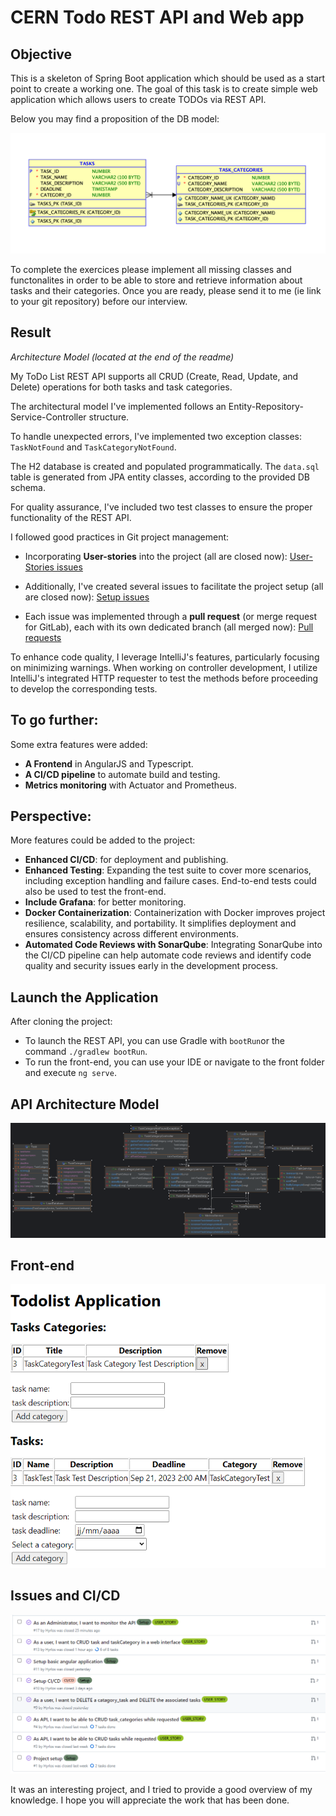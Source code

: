 # CERN Todo REST API and Web app

## Objective

This is a skeleton of Spring Boot application which should be used as a start point to create a working one.
The goal of this task is to create simple web application which allows users to create TODOs via REST API.

Below you may find a proposition of the DB model:

![DB model](images/DBModel.png)

To complete the exercices please implement all missing classes and functonalites in order to be able to store and
retrieve information about tasks and their categories.
Once you are ready, please send it to me (ie link to your git repository) before our interview.

## Result

_Architecture Model (located at the end of the readme)_

My ToDo List REST API supports all CRUD (Create, Read, Update, and Delete) operations for both tasks and task
categories.

The architectural model I've implemented follows an Entity-Repository-Service-Controller structure.

To handle unexpected errors, I've implemented two exception classes: `TaskNotFound` and `TaskCategoryNotFound`.

The H2 database is created and populated programmatically. The `data.sql` table is generated from JPA entity classes,
according to the provided DB schema.

For quality assurance, I've included two test classes to ensure the proper functionality of the REST API.

I followed good practices in Git project management:

- Incorporating **User-stories** into the project (all are closed now):
  [User-Stories issues](https://github.com/Hyrlos/CERN_application_todo-web-app/issues?q=is%3Aissue+is%3Aclosed+label%3AUSER_STORY)

- Additionally, I've created several issues to facilitate the project setup (all are closed now):
  [Setup issues](https://github.com/Hyrlos/CERN_application_todo-web-app/issues?q=is%3Aissue+is%3Aclosed+label%3ASetup)

- Each issue was implemented through a **pull request** (or merge request for GitLab), each with its own dedicated
  branch (all merged now):
  [Pull requests](https://github.com/Hyrlos/CERN_application_todo-web-app/pulls?q=is%3Apr+is%3Aclosed)

To enhance code quality, I leverage IntelliJ's features, particularly focusing on minimizing warnings.
When working on controller development, I utilize IntelliJ's integrated HTTP requester to test the methods before
proceeding to develop the corresponding tests.

## To go further:

Some extra features were added:

- **A Frontend** in AngularJS and Typescript.
- **A CI/CD pipeline** to automate build and testing.
- **Metrics monitoring** with Actuator and Prometheus.

## Perspective:

More features could be added to the project:

- **Enhanced CI/CD**: for deployment and publishing.
- **Enhanced Testing**: Expanding the test suite to cover more scenarios, including exception handling and failure
  cases. End-to-end tests could also be used to test the front-end.
- **Include Grafana**: for better monitoring.
- **Docker Containerization**: Containerization with Docker improves project resilience, scalability, and portability.
  It simplifies deployment and ensures consistency across different environments.
- **Automated Code Reviews with SonarQube**: Integrating SonarQube into the CI/CD pipeline can help automate code
  reviews and identify code quality and security issues early in the development process.

## Launch the Application

After cloning the project:

- To launch the REST API, you can use Gradle with `bootRun`or the command `./gradlew bootRun`.
- To run the front-end, you can use your IDE or navigate to the front folder and execute `ng serve`.

## API Architecture Model

![TodoListArchitecture.png](images/TodoListArchitecture.png)

## Front-end

![todolistApp.png](images/todolistApp.png)

## Issues and CI/CD

![issues.png](images/issues.png)

It was an interesting project, and I tried to provide a good overview of my knowledge. 
I hope you will appreciate the work that has been done. 
